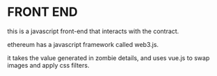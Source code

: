 # FRONT END

this is a javascript front-end that interacts with the contract.

ethereum has a javascript framework called web3.js.

it takes the value generated in zombie details, and uses vue.js to swap images and apply css filters.

